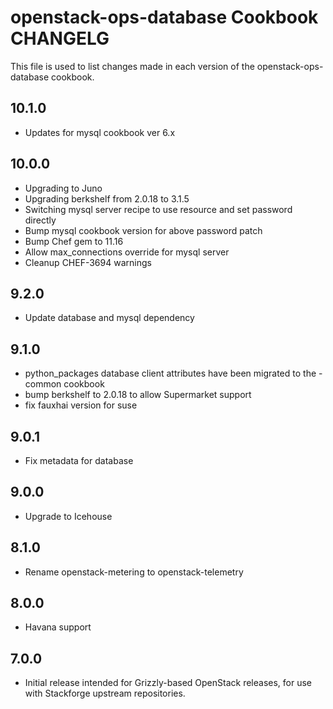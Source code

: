 openstack-ops-database Cookbook CHANGELG
===================================
This file is used to list changes made in each version of the openstack-ops-database cookbook.

## 10.1.0
* Updates for mysql cookbook ver 6.x

## 10.0.0
* Upgrading to Juno
* Upgrading berkshelf from 2.0.18 to 3.1.5
* Switching mysql server recipe to use resource and set password
  directly
* Bump mysql cookbook version for above password patch  
* Bump Chef gem to 11.16
* Allow max_connections override for mysql server
* Cleanup CHEF-3694 warnings
  
## 9.2.0
* Update database and mysql dependency

## 9.1.0
* python_packages database client attributes have been migrated to
the -common cookbook
* bump berkshelf to 2.0.18 to allow Supermarket support
* fix fauxhai version for suse

## 9.0.1
* Fix metadata for database

## 9.0.0
* Upgrade to Icehouse

## 8.1.0
* Rename openstack-metering to openstack-telemetry

## 8.0.0
* Havana support

## 7.0.0

* Initial release intended for Grizzly-based OpenStack releases,
  for use with Stackforge upstream repositories.
